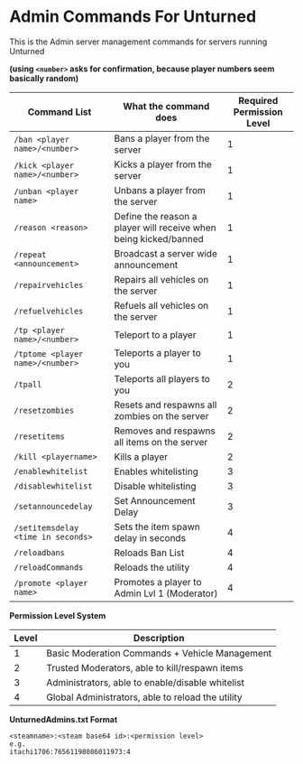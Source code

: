 Admin Commands For Unturned
=====



This is the Admin server management commands for servers running Unturned

**(using `<number>` asks for confirmation, because player numbers seem basically random)**


 Command List | What the command does | Required Permission Level
 --------------------- | ------------------------------------- | -----
 `/ban <player name>/<number>` | Bans a player from the server | 1
 `/kick <player name>/<number>` | Kicks a player from the server | 1
 `/unban <player name>` | Unbans a player from the server | 1
 `/reason <reason>` | Define the reason a player will receive when being kicked/banned | 1
 `/repeat <announcement>` | Broadcast a server wide announcement | 1
 `/repairvehicles` | Repairs all vehicles on the server | 1
 `/refuelvehicles` | Refuels all vehicles on the server | 1
 `/tp <player name>/<number>` | Teleport to a player | 1
 `/tptome <player name>/<number>` | Teleports a player to you | 1
 `/tpall` | Teleports all players to you | 2
 `/resetzombies` | Resets and respawns all zombies on the server | 2
 `/resetitems` | Removes and respawns all items on the server | 2
 `/kill <playername>` | Kills a player | 2
 `/enablewhitelist` | Enables whitelisting | 3
 `/disablewhitelist` | Disable whitelisting | 3
 `/setannouncedelay` | Set Announcement Delay | 3
 `/setitemsdelay <time in seconds>` | Sets the item spawn delay in seconds | 4
 `/reloadbans` | Reloads Ban List | 4
 `/reloadCommands` | Reloads the utility | 4
 `/promote <player name>` | Promotes a player to Admin Lvl 1 (Moderator) | 4
 
 **Permission Level System**
 
 Level | Description
 ----- | -----------
 1 | Basic Moderation Commands + Vehicle Management
 2 | Trusted Moderators, able to kill/respawn items
 3 | Administrators, able to enable/disable whitelist
 4 | Global Administrators, able to reload the utility
 
 
 **UnturnedAdmins.txt Format**
 ```
 <steamname>:<steam base64 id>:<permission level>
 e.g.
 itachi1706:76561198086011973:4
 ```